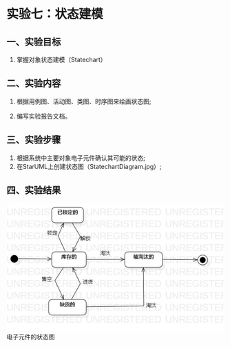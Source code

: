 # 实验七：状态建模

## 一、实验目标

1. 掌握对象状态建模（Statechart）

## 二、实验内容

1. 根据用例图、活动图、类图、时序图来绘画状态图;

2. 编写实验报告文档。

## 三、实验步骤

1. 根据系统中主要对象电子元件确认其可能的状态;
2. 在StarUML上创建状态图（StatechartDiagram.jpg）;

## 四、实验结果

![状态图](./lab7.jpg)
电子元件的状态图
